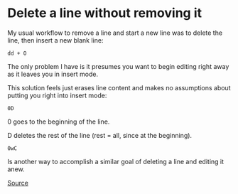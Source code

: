 # Delete a line without removing it

My usual workflow to remove a line and start a new line was to delete the line, then insert a new blank line:

```
dd + O
```

The only problem I have is it presumes you want to begin editing right away as it leaves you in insert mode.

This solution feels just erases line content and makes no assumptions about putting you right into insert mode:

```
0D
```

0 goes to the beginning of the line. 

D deletes the rest of the line (rest = all, since at the beginning). 

```
0wC
```

Is another way to accomplish a similar goal of deleting a line and editing it anew.

[Source](http://vim.1045645.n5.nabble.com/Way-to-clear-line-without-removing-the-line-td4268076.html)
